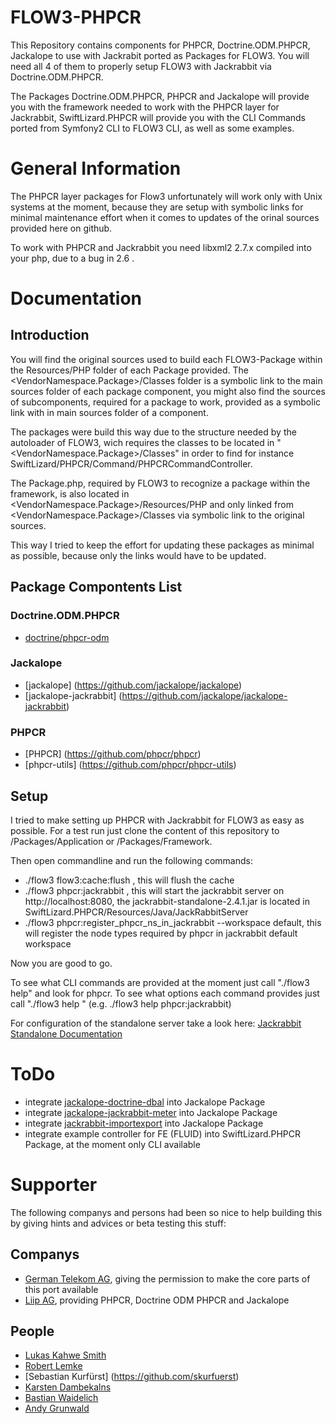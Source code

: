 FLOW3-PHPCR
===========

This Repository contains components for PHPCR, Doctrine.ODM.PHPCR, Jackalope to use with Jackrabit ported as Packages for FLOW3.
You will need all 4 of them to properly setup FLOW3 with Jackrabbit via Doctrine.ODM.PHPCR.

The Packages Doctrine.ODM.PHPCR, PHPCR and Jackalope will provide you with the framework needed to work with the PHPCR layer for Jackrabbit,
SwiftLizard.PHPCR will provide you with the CLI Commands ported from Symfony2 CLI to FLOW3 CLI, as well as some examples.

# General Information

The PHPCR layer packages for Flow3 unfortunately will work only with Unix systems at the moment, because they are setup with symbolic links
for minimal maintenance effort when it comes to updates of the orinal sources provided here on github.

To work with PHPCR and Jackrabbit you need libxml2 2.7.x compiled into your php, due to a bug in 2.6 .

# Documentation

## Introduction

You will find the original sources used to build each FLOW3-Package within the Resources/PHP folder of each Package provided.
The <VendorNamespace.Package>/Classes folder is a symbolic link to the main sources folder of each package component, you might also
find the sources of subcomponents, required for a package to work, provided as a symbolic link with in main sources folder of a component.

The packages were build this way due to the structure needed by the autoloader of FLOW3, wich requires the classes to be located
in "<VendorNamespace.Package>/Classes" in order to find for instance SwiftLizard/PHPCR/Command/PHPCRCommandController.

The Package.php, required by FLOW3 to recognize a package within the framework, is also located in <VendorNamespace.Package>/Resources/PHP
and only linked from <VendorNamespace.Package>/Classes via symbolic link to the original sources.

This way I tried to keep the effort for updating these packages as minimal as possible, because only the links would have to be updated.

## Package Compontents List

### Doctrine.ODM.PHPCR
* [doctrine/phpcr-odm](https://github.com/doctrine/phpcr-odm)

### Jackalope
* [jackalope] (https://github.com/jackalope/jackalope)
* [jackalope-jackrabbit] (https://github.com/jackalope/jackalope-jackrabbit)

### PHPCR
* [PHPCR] (https://github.com/phpcr/phpcr)
* [phpcr-utils] (https://github.com/phpcr/phpcr-utils)

## Setup

I tried to make setting up PHPCR with Jackrabbit for FLOW3 as easy as possible.
For a test run just clone the content of this repository to <FLOW3Installation>/Packages/Application or <FLOW3Installation>/Packages/Framework.

Then open commandline and run the following commands:

* ./flow3 flow3:cache:flush , this will flush the cache
* ./flow3 phpcr:jackrabbit , this will start the jackrabbit server on http://localhost:8080, the jackrabbit-standalone-2.4.1.jar is located in SwiftLizard.PHPCR/Resources/Java/JackRabbitServer
* ./flow3 phpcr:register_phpcr_ns_in_jackrabbit --workspace default, this will register the node types required by phpcr in jackrabbit default workspace

Now you are good to go.

To see what CLI commands are provided at the moment just call "./flow3 help" and look for phpcr.
To see what options each command provides just call "./flow3 help <command>" (e.g. ./flow3 help phpcr:jackrabbit)

For configuration of the standalone server take a look here:
[Jackrabbit Standalone Documentation](http://jackrabbit.apache.org/standalone-server.html)

# ToDo

* integrate [jackalope-doctrine-dbal](https://github.com/jackalope/jackalope-doctrine-dbal) into Jackalope Package
* integrate [jackalope-jackrabbit-meter](https://github.com/jackalope/jackalope-jackrabbit-meter) into Jackalope Package
* integrate [jackrabbit-importexport](https://github.com/jackalope/jackrabbit-importexport) into Jackalope Package
* integrate example controller for FE (FLUID)  into SwiftLizard.PHPCR Package, at the moment only CLI available

# Supporter
The following companys and persons had been so nice to help building this by giving hints and advices or beta testing this stuff:
## Companys
* [German Telekom AG](http://www.telekom.de), giving the permission to make  the core parts of this port available
* [Liip AG](http://www.liip.ch), providing PHPCR, Doctrine ODM PHPCR and Jackalope

## People
* [Lukas Kahwe Smith](https://github.com/lsmith77)
* [Robert Lemke](https://github.com/robertlemke)
* [Sebastian Kurfürst] (https://github.com/skurfuerst)
* [Karsten Dambekalns](https://github.com/kdambekalns)
* [Bastian Waidelich](http://wwwision.de)
* [Andy Grunwald](http://andygrunwald.com/)

